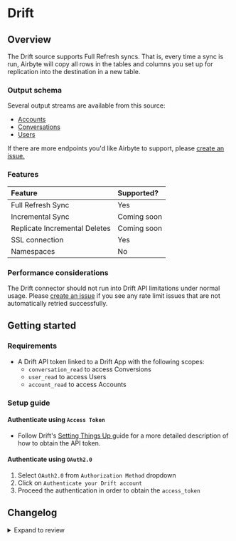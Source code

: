 # Drift

## Overview

The Drift source supports Full Refresh syncs. That is, every time a sync is run, Airbyte will copy all rows in the tables and columns you set up for replication into the destination in a new table.

### Output schema

Several output streams are available from this source:

- [Accounts](https://devdocs.drift.com/docs/account-model)
- [Conversations](https://devdocs.drift.com/docs/conversation-model)
- [Users](https://devdocs.drift.com/docs/user-model)

If there are more endpoints you'd like Airbyte to support, please [create an issue.](https://github.com/airbytehq/airbyte/issues/new/choose)

### Features

| Feature                       | Supported?  |
| :---------------------------- | :---------- |
| Full Refresh Sync             | Yes         |
| Incremental Sync              | Coming soon |
| Replicate Incremental Deletes | Coming soon |
| SSL connection                | Yes         |
| Namespaces                    | No          |

### Performance considerations

The Drift connector should not run into Drift API limitations under normal usage. Please [create an issue](https://github.com/airbytehq/airbyte/issues) if you see any rate limit issues that are not automatically retried successfully.

## Getting started

### Requirements

- A Drift API token linked to a Drift App with the following scopes:
  - `conversation_read` to access Conversions
  - `user_read` to access Users
  - `account_read` to access Accounts

### Setup guide

#### Authenticate using `Access Token`

- Follow Drift's [Setting Things Up ](https://devdocs.drift.com/docs/quick-start)guide for a more detailed description of how to obtain the API token.

#### Authenticate using `OAuth2.0`

1. Select `OAuth2.0` from `Authorization Method` dropdown
2. Click on `Authenticate your Drift account`
3. Proceed the authentication in order to obtain the `access_token`

## Changelog

<details>
  <summary>Expand to review</summary>

| Version | Date       | Pull Request                                             | Subject                                                                         |
| :------ | :--------- | :------------------------------------------------------- | :------------------------------------------------------------------------------ |
| 0.4.34 | 2025-09-02 | [65764](https://github.com/airbytehq/airbyte/pull/65764) | Update dependencies |
| 0.4.33 | 2025-08-23 | [65302](https://github.com/airbytehq/airbyte/pull/65302) | Update dependencies |
| 0.4.32 | 2025-08-09 | [64363](https://github.com/airbytehq/airbyte/pull/64363) | Update dependencies |
| 0.4.31 | 2025-07-26 | [63987](https://github.com/airbytehq/airbyte/pull/63987) | Update dependencies |
| 0.4.30 | 2025-07-19 | [63545](https://github.com/airbytehq/airbyte/pull/63545) | Update dependencies |
| 0.4.29 | 2025-07-12 | [62982](https://github.com/airbytehq/airbyte/pull/62982) | Update dependencies |
| 0.4.28 | 2025-07-05 | [62755](https://github.com/airbytehq/airbyte/pull/62755) | Update dependencies |
| 0.4.27 | 2025-06-28 | [62430](https://github.com/airbytehq/airbyte/pull/62430) | Update dependencies |
| 0.4.26 | 2025-06-22 | [61990](https://github.com/airbytehq/airbyte/pull/61990) | Update dependencies |
| 0.4.25 | 2025-06-14 | [61286](https://github.com/airbytehq/airbyte/pull/61286) | Update dependencies |
| 0.4.24 | 2025-05-24 | [60398](https://github.com/airbytehq/airbyte/pull/60398) | Update dependencies |
| 0.4.23 | 2025-05-10 | [60022](https://github.com/airbytehq/airbyte/pull/60022) | Update dependencies |
| 0.4.22 | 2025-05-03 | [59445](https://github.com/airbytehq/airbyte/pull/59445) | Update dependencies |
| 0.4.21 | 2025-04-26 | [58866](https://github.com/airbytehq/airbyte/pull/58866) | Update dependencies |
| 0.4.20 | 2025-04-19 | [58319](https://github.com/airbytehq/airbyte/pull/58319) | Update dependencies |
| 0.4.19 | 2025-04-12 | [57841](https://github.com/airbytehq/airbyte/pull/57841) | Update dependencies |
| 0.4.18 | 2025-04-05 | [57235](https://github.com/airbytehq/airbyte/pull/57235) | Update dependencies |
| 0.4.17 | 2025-03-29 | [56482](https://github.com/airbytehq/airbyte/pull/56482) | Update dependencies |
| 0.4.16 | 2025-03-22 | [55952](https://github.com/airbytehq/airbyte/pull/55952) | Update dependencies |
| 0.4.15 | 2025-03-08 | [55300](https://github.com/airbytehq/airbyte/pull/55300) | Update dependencies |
| 0.4.14 | 2025-03-01 | [54980](https://github.com/airbytehq/airbyte/pull/54980) | Update dependencies |
| 0.4.13 | 2025-02-22 | [54435](https://github.com/airbytehq/airbyte/pull/54435) | Update dependencies |
| 0.4.12 | 2025-02-15 | [53727](https://github.com/airbytehq/airbyte/pull/53727) | Update dependencies |
| 0.4.11 | 2025-02-08 | [53348](https://github.com/airbytehq/airbyte/pull/53348) | Update dependencies |
| 0.4.10 | 2025-02-01 | [52822](https://github.com/airbytehq/airbyte/pull/52822) | Update dependencies |
| 0.4.9 | 2025-01-25 | [52344](https://github.com/airbytehq/airbyte/pull/52344) | Update dependencies |
| 0.4.8 | 2025-01-18 | [51641](https://github.com/airbytehq/airbyte/pull/51641) | Update dependencies |
| 0.4.7 | 2025-01-11 | [51096](https://github.com/airbytehq/airbyte/pull/51096) | Update dependencies |
| 0.4.6 | 2024-12-28 | [50540](https://github.com/airbytehq/airbyte/pull/50540) | Update dependencies |
| 0.4.5 | 2024-12-21 | [50007](https://github.com/airbytehq/airbyte/pull/50007) | Update dependencies |
| 0.4.4 | 2024-12-14 | [49484](https://github.com/airbytehq/airbyte/pull/49484) | Update dependencies |
| 0.4.3 | 2024-12-12 | [49159](https://github.com/airbytehq/airbyte/pull/49159) | Update dependencies |
| 0.4.2 | 2024-12-11 | [47674](https://github.com/airbytehq/airbyte/pull/47674) | Starting with this version, the Docker image is now rootless. Please note that this and future versions will not be compatible with Airbyte versions earlier than 0.64 |
| 0.4.1 | 2024-08-16 | [44196](https://github.com/airbytehq/airbyte/pull/44196) | Bump source-declarative-manifest version |
| 0.4.0 | 2024-08-15 | [44153](https://github.com/airbytehq/airbyte/pull/44153) | Refactor connector to manifest-only format |
| 0.3.17 | 2024-08-12 | [43897](https://github.com/airbytehq/airbyte/pull/43897) | Update dependencies |
| 0.3.16 | 2024-08-10 | [43624](https://github.com/airbytehq/airbyte/pull/43624) | Update dependencies |
| 0.3.15 | 2024-08-03 | [43119](https://github.com/airbytehq/airbyte/pull/43119) | Update dependencies |
| 0.3.14 | 2024-07-27 | [42624](https://github.com/airbytehq/airbyte/pull/42624) | Update dependencies |
| 0.3.13 | 2024-07-20 | [42188](https://github.com/airbytehq/airbyte/pull/42188) | Update dependencies |
| 0.3.12 | 2024-07-13 | [41771](https://github.com/airbytehq/airbyte/pull/41771) | Update dependencies |
| 0.3.11 | 2024-07-10 | [41347](https://github.com/airbytehq/airbyte/pull/41347) | Update dependencies |
| 0.3.10 | 2024-07-09 | [41300](https://github.com/airbytehq/airbyte/pull/41300) | Update dependencies |
| 0.3.9 | 2024-07-06 | [40889](https://github.com/airbytehq/airbyte/pull/40889) | Update dependencies |
| 0.3.8 | 2024-06-25 | [40299](https://github.com/airbytehq/airbyte/pull/40299) | Update dependencies |
| 0.3.7 | 2024-06-22 | [39976](https://github.com/airbytehq/airbyte/pull/39976) | Update dependencies |
| 0.3.6 | 2024-06-04 | [39007](https://github.com/airbytehq/airbyte/pull/39007) | [autopull] Upgrade base image to v1.2.1 |
| 0.3.5 | 2024-05-20 | [38321](https://github.com/airbytehq/airbyte/pull/38321) | Make compatability with builder |
| 0.3.4 | 2024-05-03 | [37592](https://github.com/airbytehq/airbyte/pull/37592) | Change `last_records` to `last_record` |
| 0.3.3 | 2024-04-19 | [37153](https://github.com/airbytehq/airbyte/pull/37153) | Upgrade to CDK 0.80.0 and manage dependencies with Poetry. |
| 0.3.2 | 2024-04-15 | [37153](https://github.com/airbytehq/airbyte/pull/37153) | Base image migration: remove Dockerfile and use the python-connector-base image |
| 0.3.1 | 2024-04-12 | [37153](https://github.com/airbytehq/airbyte/pull/37153) | schema descriptions |
| 0.3.0 | 2023-08-05 | [29121](https://github.com/airbytehq/airbyte/pull/29121) | Migrate Python CDK to Low Code CDK |
| 0.2.7 | 2023-06-09 | [27202](https://github.com/airbytehq/airbyte/pull/27202) | Remove authSpecification in favour of advancedAuth in specification |
| 0.2.6 | 2023-03-07 | [23810](https://github.com/airbytehq/airbyte/pull/23810) | Prepare for cloud |
| 0.2.5 | 2021-12-14 | [8429](https://github.com/airbytehq/airbyte/pull/8429) | Updated titles and descriptions |
| 0.2.3 | 2021-10-27 | [7247](https://github.com/airbytehq/airbyte/pull/7247) | Migrate to the CDK |
| 0.2.3 | 2021-10-25 | [7337](https://github.com/airbytehq/airbyte/pull/7337) | Added support of `OAuth 2.0` authorisation option |

</details>
